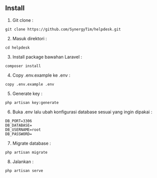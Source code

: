 ## Install

1. Git clone :
```
git clone https://github.com/SynergyTim/helpdesk.git
```

2. Masuk direktori :
```
cd helpdesk
```

3. Install package bawahan Laravel :
```
composer install
```

4. Copy .env.example ke .env :
```
copy .env.example .env
```

5. Generate key :
```
php artisan key:generate
```

6. Buka .env lalu ubah konfigurasi database sesuai yang ingin dipakai :
```
DB_PORT=3306
DB_DATABASE=
DB_USERNAME=root
DB_PASSWORD=
```

7. Migrate database :
```
php artisan migrate
```

8. Jalankan :
```
php artisan serve
```
